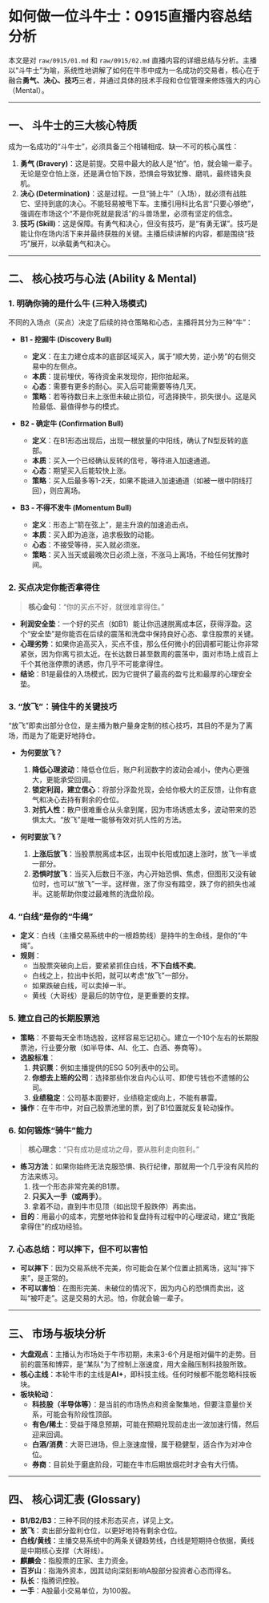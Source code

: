 # 如何做一位斗牛士：0915直播内容总结分析

本文是对 `raw/0915/01.md` 和 `raw/0915/02.md` 直播内容的详细总结与分析。主播以“斗牛士”为喻，系统性地讲解了如何在牛市中成为一名成功的交易者，核心在于融合**勇气、决心、技巧**三者，并通过具体的技术手段和仓位管理来修炼强大的内心（Mental）。

---

## 一、 斗牛士的三大核心特质

成为一名成功的“斗牛士”，必须具备三个相辅相成、缺一不可的核心属性：

1.  **勇气 (Bravery)**：这是前提。交易中最大的敌人是“怕”。怕，就会输一辈子。无论是空仓怕上涨，还是满仓怕下跌，恐惧会导致犹豫、磨叽，最终错失良机。
2.  **决心 (Determination)**：这是过程。一旦“骑上牛”（入场），就必须有战胜它、坚持到底的决心。不能轻易被甩下车。主播引用科比名言“只要心够绝”，强调在市场这个“不是你死就是我活”的斗兽场里，必须有坚定的信念。
3.  **技巧 (Skill)**：这是保障。有勇气和决心，但没有技巧，是“有勇无谋”。技巧是能让你在场内活下来并最终获胜的关键。主播后续讲解的内容，都是围绕“技巧”展开，以承载勇气和决心。

---

## 二、 核心技巧与心法 (Ability & Mental)

### 1. 明确你骑的是什么牛 (三种入场模式)

不同的入场点（买点）决定了后续的持仓策略和心态，主播将其分为三种“牛”：

*   **B1 - 挖掘牛 (Discovery Bull)**
    *   **定义**：在主力建仓成本的底部区域买入，属于“顺大势，逆小势”的右侧交易中的左侧点。
    *   **本质**：提前埋伏，等待资金来发现你，把你抬起来。
    *   **心态**：需要有更多的耐心。买入后可能需要等待几天。
    *   **策略**：若等待数日未上涨但未破止损位，可选择换牛，损失很小。这是风险最低、最值得参与的模式。

*   **B2 - 确定牛 (Confirmation Bull)**
    *   **定义**：在B1形态出现后，出现一根放量的中阳线，确认了N型反转的底部。
    *   **本质**：买入一个已经确认反转的信号，等待进入加速通道。
    *   **心态**：期望买入后能较快上涨。
    *   **策略**：买入后最多等1-2天，如果不能进入加速通道（如被一根中阴线打回），则应离场。

*   **B3 - 不得不发牛 (Momentum Bull)**
    *   **定义**：形态上“箭在弦上”，是主升浪的加速追击点。
    *   **本质**：买入即为追涨，追求极致的动能。
    *   **心态**：不接受等待，买入就必须涨。
    *   **策略**：买入当天或最晚次日必须上涨，不涨马上离场，不给任何犹豫时间。

### 2. 买点决定你能否拿得住

> **核心金句**：“你的买点不好，就很难拿得住。”

*   **利润安全垫**：一个好的买点（如B1）能让你迅速脱离成本区，获得浮盈。这个“安全垫”是你能否在后续的震荡和洗盘中保持良好心态、拿住股票的关键。
*   **心理劣势**：如果你追高买入，买点不佳，那么任何微小的回调都可能让你非常紧张，因为你离亏损太近。在长达数日甚至数周的震荡中，面对市场上成百上千个其他涨停票的诱惑，你几乎不可能拿得住。
*   **结论**：B1是最佳的入场模式，因为它提供了最高的盈亏比和最厚的心理安全垫。

### 3. “放飞”：骑住牛的关键技巧

“放飞”即卖出部分仓位，是主播为散户量身定制的核心技巧，其目的不是为了离场，而是为了能更好地持仓。

*   **为何要放飞？**
    1.  **降低心理波动**：降低仓位后，账户利润数字的波动会减小，使内心更强大，更能承受回调。
    2.  **锁定利润，建立信心**：将部分浮盈兑现，会给你极大的正反馈，让你有底气和决心去持有剩余的仓位。
    3.  **对抗人性**：散户很难重仓从头拿到尾，因为市场诱惑太多，波动带来的恐惧太大。“放飞”是唯一能够有效对抗人性的方法。

*   **何时要放飞？**
    1.  **上涨后放飞**：当股票脱离成本区，出现中长阳或加速上涨时，放飞一半或一部分。
    2.  **恐惧时放飞**：当买入后数日不涨，内心开始恐惧、焦虑，但图形又没有破位时，也可以“放飞”一半。这样做，涨了你没有踏空，跌了你的损失也减半。这能帮助你度过最难熬的洗盘阶段。

### 4. “白线”是你的“牛绳”

*   **定义**：白线（主播交易系统中的一根趋势线）是持牛的生命线，是你的“牛绳”。
*   **规则**：
    *   当股票突破向上后，要紧紧抓住白线，**不下白线不卖**。
    *   白线之上，拉出中长阳，就可以考虑“放飞”一部分。
    *   如果跌破白线，可以卖掉一半。
    *   黄线（大哥线）是最后的防守位，是更重要的支撑。

### 5. 建立自己的长期股票池

*   **策略**：不要每天全市场选股，这样容易忘记初心。建立一个10个左右的长期股票池，行业要分散（如半导体、AI、化工、白酒、券商等）。
*   **选股标准**：
    1.  **共识票**：例如主播提供的ESG 50列表中的公司。
    2.  **你想去上班的公司**：选择那些你发自内心认可、即使亏钱也不遗憾的公司。
    3.  **业绩稳定**：公司基本面要好，业绩稳定或向上，不能有暴雷。
*   **操作**：在牛市中，对自己股票池里的票，到了B1位置就反复轮动操作。

### 6. 如何锻炼“骑牛”能力

> **核心理念**：“只有成功是成功之母，要从胜利走向胜利。”

*   **练习方法**：如果你始终无法克服恐惧、执行纪律，那就用一个几乎没有风险的方法来练习。
    1.  找一个形态非常完美的B1票。
    2.  **只买入一手（或两手）**。
    3.  拿着不动，直到牛市见顶（如出现千股跌停）再卖出。
*   **目的**：用最小的成本，完整地体验和复盘持有过程中的心理波动，建立“我能拿得住”的成功经验。

### 7. 心态总结：可以摔下，但不可以害怕

*   **可以摔下**：因为交易系统不完美，你可能会在某个位置止损离场，这叫“摔下来”，是正常的。
*   **不可以害怕**：在图形完美、未破位的情况下，因为内心的恐惧而卖出，这叫“被吓走”。这是交易的大忌。怕，你就会输一辈子。

---

## 三、 市场与板块分析

*   **大盘观点**：主播认为市场处于牛市初期，未来3-6个月是相对偏牛的走势。目前的震荡和博弈，是“某队”为了控制上涨速度，用大金融压制科技股所致。
*   **核心主线**：本轮牛市的主线是**AI+**，即科技主线。任何时候都不能忽略科技板块。
*   **板块轮动**：
    *   **科技股（半导体等）**：是当前的市场热点和资金聚集地，但要注意量价关系，可能会有阶段性顶部。
    *   **有色/稀土**：受益于降息预期，可能在预期兑现前走出一波加速行情，然后迎来回调。
    *   **白酒/消费**：大哥已进场，但上涨速度慢，属于稳健型，适合作为对冲仓位。
    *   **券商**：目前处于磨底阶段，可能在牛市后期放烟花时才会有大行情。

---

## 四、 核心词汇表 (Glossary)

*   **B1/B2/B3**：三种不同的技术形态买点，详见上文。
*   **放飞**：卖出部分盈利仓位，以更好地持有剩余仓位。
*   **白线/黄线**：主播交易系统中的两条关键趋势线，白线是短期持仓依据，黄线是中期核心支撑（大哥线）。
*   **麒麟会**：指股票的庄家、主力资金。
*   **百岁山**：指海外资本，因其动向深刻影响A股部分投资者心态而得名。
*   **队长**：指腾讯控股。
*   **一手**：A股最小交易单位，为100股。